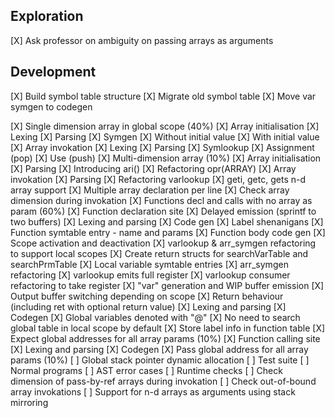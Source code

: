 Exploration
---
[X] Ask professor on ambiguity on passing arrays as arguments

Development
---
[X] Build symbol table structure
[X] Migrate old symbol table
[X] Move var symgen to codegen

[X] Single dimension array in global scope (40%)
    [X] Array initialisation
        [X] Lexing
        [X] Parsing
        [X] Symgen
        [X] Without initial value
        [X] With initial value
    [X] Array invokation
        [X] Lexing
        [X] Parsing
        [X] Symlookup
        [X] Assignment (pop)
        [X] Use (push)
[X] Multi-dimension array (10%)
    [X] Array initialisation
        [X] Parsing
        [X] Introducing ari()
        [X] Refactoring opr(ARRAY)
    [X] Array invokation
        [X] Parsing
        [X] Refactoring varlookup
    [X] geti, getc, gets n-d array support
    [X] Multiple array declaration per line
    [X] Check array dimension during invokation
[X] Functions decl and calls with no array as param (60%)
    [X] Function declaration site
        [X] Delayed emission (sprintf to two buffers)
        [X] Lexing and parsing
        [X] Code gen
            [X] Label shenanigans
            [X] Function symtable entry - name and params
            [X] Function body code gen
                [X] Scope activation and deactivation
                [X] varlookup & arr_symgen refactoring to support local scopes
                    [X] Create return structs for searchVarTable and searchPrmTable
                    [X] Local variable symtable entries
                    [X] arr_symgen refactoring
                    [X] varlookup emits full register
                    [X] varlookup consumer refactoring to take register
                [X] "var" generation and WIP buffer emission
                [X] Output buffer switching depending on scope
                [X] Return behaviour (including ret with optional return value)
                    [X] Lexing and parsing
                    [X] Codegen
            [X] Global variables denoted with "@"
                [X] No need to search global table in local scope by default
            [X] Store label info in function table
            [X] Expect global addresses for all array params (10%)
    [X] Function calling site
        [X] Lexing and parsing
        [X] Codegen
            [X] Pass global address for all array params (10%)
[ ] Global stack pointer dynamic allocation
[ ] Test suite
    [ ] Normal programs
    [ ] AST error cases
[ ] Runtime checks
    [ ] Check dimension of pass-by-ref arrays during invokation
    [ ] Check out-of-bound array invokations
    [ ] Support for n-d arrays as arguments using stack mirroring

